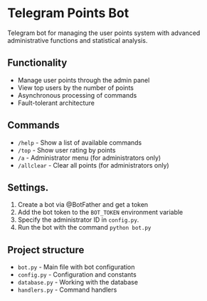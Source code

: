 # Telegram Points Bot

Telegram bot for managing the user points system with advanced administrative functions and statistical analysis.

## Functionality

- Manage user points through the admin panel
- View top users by the number of points
- Asynchronous processing of commands
- Fault-tolerant architecture

## Commands

- `/help` - Show a list of available commands
- `/top` - Show user rating by points
- `/a` - Administrator menu (for administrators only)
- `/allclear` - Clear all points (for administrators only)

## Settings.

1. Create a bot via @BotFather and get a token
2. Add the bot token to the `BOT_TOKEN` environment variable
3. Specify the administrator ID in `config.py`.
4. Run the bot with the command `python bot.py`

## Project structure

- `bot.py` - Main file with bot configuration
- `config.py` - Configuration and constants
- `database.py` - Working with the database
- `handlers.py` - Command handlers
